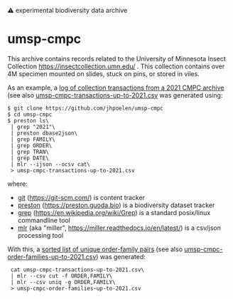 :warning: experimental biodiversity data archive

# umsp-cmpc

This archive contains records related to the University of Minnesota Insect Collection https://insectcollection.umn.edu/ . This collection contains over 4M specimen mounted on slides, stuck on pins, or stored in viles. 

As an example, a [log of collection transactions from a 2021 CMPC archive](./umsp-cmpc-transactions-up-to-2021.csv) (see also [umsp-cmpc-transactions-up-to-2021.csv](./umsp-cmpc-transactions-up-to-2021.csv) was generated using:

```
$ git clone https://github.com/jhpoelen/umsp-cmpc
$ cd umsp-cmpc
$ preston ls\
 | grep "2021"\
 | preston dbase2json\
 | grep FAMILY\
 | grep ORDER\
 | grep TRAN\
 | grep DATE\
 | mlr --ijson --ocsv cat\
 > umsp-cmpc-transactions-up-to-2021.csv
```



where:
  * [git](https://git-scm.com/) (https://git-scm.com/) is content tracker
  * [preston](https://preston.guoda.bio) (https://preston.guoda.bio) is a biodiversity dataset tracker
  * [grep](https://en.wikipedia.org/wiki/Grep) (https://en.wikipedia.org/wiki/Grep) is a standard posix/linux commandline tool
  * [mlr](https://miller.readthedocs.io/en/latest/) (aka "miller", https://miller.readthedocs.io/en/latest/) is a csv/json processing tool 


With this, a [sorted list of unique order-family pairs](./umsp-cmpc-order-families-up-to-2021.csv) (see also [umsp-cmpc-order-families-up-to-2021.csv](./umsp-cmpc-order-families-up-to-2021.csv)) was generated:

```
 cat umsp-cmpc-transactions-up-to-2021.csv\
 | mlr --csv cut -f ORDER,FAMILY\
 | mlr --csv uniq -g ORDER,FAMILY\
 > umsp-cmpc-order-families-up-to-2021.csv
```

